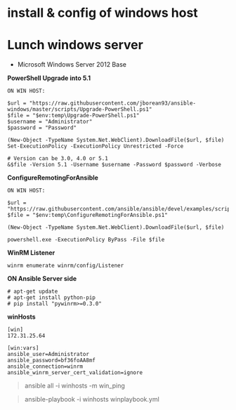 # install & config of windows host

# Lunch windows server
 * Microsoft Windows Server 2012 Base

 **PowerShell Upgrade into 5.1**

 ```
 ON WIN HOST: 

 $url = "https://raw.githubusercontent.com/jborean93/ansible-windows/master/scripts/Upgrade-PowerShell.ps1"
$file = "$env:temp\Upgrade-PowerShell.ps1"
$username = "Administrator"
$password = "Password"

(New-Object -TypeName System.Net.WebClient).DownloadFile($url, $file)
Set-ExecutionPolicy -ExecutionPolicy Unrestricted -Force

# Version can be 3.0, 4.0 or 5.1
&$file -Version 5.1 -Username $username -Password $password -Verbose

 ```

 **ConfigureRemotingForAnsible**

 ```
ON WIN HOST:

$url = "https://raw.githubusercontent.com/ansible/ansible/devel/examples/scripts/ConfigureRemotingForAnsible.ps1"
$file = "$env:temp\ConfigureRemotingForAnsible.ps1"

(New-Object -TypeName System.Net.WebClient).DownloadFile($url, $file)

powershell.exe -ExecutionPolicy ByPass -File $file

 ```
**WinRM Listener**

 ```
winrm enumerate winrm/config/Listener
 ```

 **ON Ansible Server side**

```
# apt-get update
# apt-get install python-pip
# pip install "pywinrm>=0.3.0"
```

**winHosts**
```
[win]
172.31.25.64

[win:vars]
ansible_user=Administrator
ansible_password=bf36foAA8mf
ansible_connection=winrm
ansible_winrm_server_cert_validation=ignore

```

> ansible all -i winhosts -m win_ping

> ansible-playbook -i winhosts winplaybook.yml